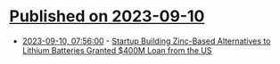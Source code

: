 # [Published on 2023-09-10](index.md)

* [2023-09-10, 07:56:00](https://hardware.slashdot.org/story/23/09/10/0311259/startup-building-zinc-based-alternatives-to-lithium-batteries-granted-400m-loan-from-the-us?utm_source=rss1.0mainlinkanon&utm_medium=feed) - [Startup Building Zinc-Based Alternatives to Lithium Batteries Granted $400M Loan from the US](https://hardware.slashdot.org/story/23/09/10/0311259/startup-building-zinc-based-alternatives-to-lithium-batteries-granted-400m-loan-from-the-us?utm_source=rss1.0mainlinkanon&utm_medium=feed)
